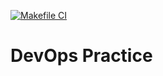 [![Makefile CI](https://github.com/primetimetank21/DevOps-Docker/actions/workflows/ci.yml/badge.svg)](https://github.com/primetimetank21/DevOps-Docker/actions/workflows/ci.yml)

# DevOps Practice
